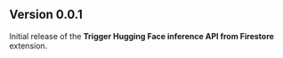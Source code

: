 ## Version 0.0.1

Initial release of the **Trigger Hugging Face inference API from Firestore** extension.
